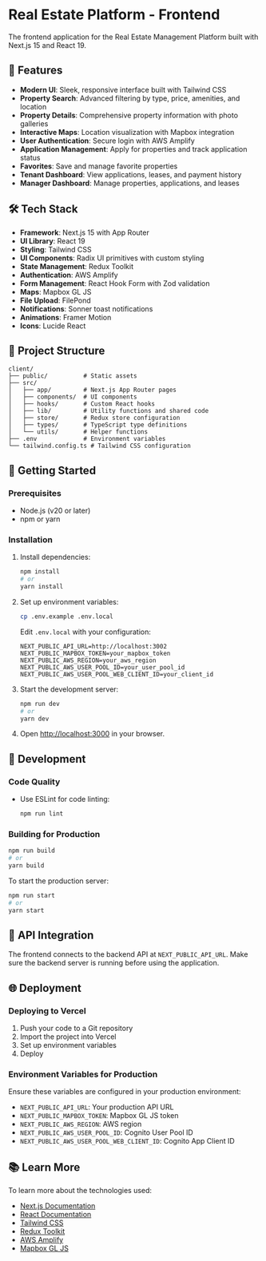 # Real Estate Platform - Frontend

The frontend application for the Real Estate Management Platform built with Next.js 15 and React 19.

## 🚀 Features

- **Modern UI**: Sleek, responsive interface built with Tailwind CSS
- **Property Search**: Advanced filtering by type, price, amenities, and location
- **Property Details**: Comprehensive property information with photo galleries
- **Interactive Maps**: Location visualization with Mapbox integration
- **User Authentication**: Secure login with AWS Amplify
- **Application Management**: Apply for properties and track application status
- **Favorites**: Save and manage favorite properties
- **Tenant Dashboard**: View applications, leases, and payment history
- **Manager Dashboard**: Manage properties, applications, and leases

## 🛠️ Tech Stack

- **Framework**: Next.js 15 with App Router
- **UI Library**: React 19
- **Styling**: Tailwind CSS
- **UI Components**: Radix UI primitives with custom styling
- **State Management**: Redux Toolkit
- **Authentication**: AWS Amplify
- **Form Management**: React Hook Form with Zod validation
- **Maps**: Mapbox GL JS
- **File Upload**: FilePond
- **Notifications**: Sonner toast notifications
- **Animations**: Framer Motion
- **Icons**: Lucide React

## 📁 Project Structure

```
client/
├── public/          # Static assets
├── src/
│   ├── app/         # Next.js App Router pages
│   ├── components/  # UI components
│   ├── hooks/       # Custom React hooks
│   ├── lib/         # Utility functions and shared code
│   ├── store/       # Redux store configuration
│   ├── types/       # TypeScript type definitions
│   └── utils/       # Helper functions
├── .env             # Environment variables
└── tailwind.config.ts # Tailwind CSS configuration
```

## 🚦 Getting Started

### Prerequisites

- Node.js (v20 or later)
- npm or yarn

### Installation

1. Install dependencies:

   ```bash
   npm install
   # or
   yarn install
   ```

2. Set up environment variables:

   ```bash
   cp .env.example .env.local
   ```

   Edit `.env.local` with your configuration:

   ```
   NEXT_PUBLIC_API_URL=http://localhost:3002
   NEXT_PUBLIC_MAPBOX_TOKEN=your_mapbox_token
   NEXT_PUBLIC_AWS_REGION=your_aws_region
   NEXT_PUBLIC_AWS_USER_POOL_ID=your_user_pool_id
   NEXT_PUBLIC_AWS_USER_POOL_WEB_CLIENT_ID=your_client_id
   ```

3. Start the development server:

   ```bash
   npm run dev
   # or
   yarn dev
   ```

4. Open [http://localhost:3000](http://localhost:3000) in your browser.

## 🧪 Development

### Code Quality

- Use ESLint for code linting:
  ```bash
  npm run lint
  ```

### Building for Production

```bash
npm run build
# or
yarn build
```

To start the production server:

```bash
npm run start
# or
yarn start
```

## 🔄 API Integration

The frontend connects to the backend API at `NEXT_PUBLIC_API_URL`. Make sure the backend server is running before using the application.

## 🌐 Deployment

### Deploying to Vercel

1. Push your code to a Git repository
2. Import the project into Vercel
3. Set up environment variables
4. Deploy

### Environment Variables for Production

Ensure these variables are configured in your production environment:

- `NEXT_PUBLIC_API_URL`: Your production API URL
- `NEXT_PUBLIC_MAPBOX_TOKEN`: Mapbox GL JS token
- `NEXT_PUBLIC_AWS_REGION`: AWS region
- `NEXT_PUBLIC_AWS_USER_POOL_ID`: Cognito User Pool ID
- `NEXT_PUBLIC_AWS_USER_POOL_WEB_CLIENT_ID`: Cognito App Client ID

## 📚 Learn More

To learn more about the technologies used:

- [Next.js Documentation](https://nextjs.org/docs)
- [React Documentation](https://react.dev/)
- [Tailwind CSS](https://tailwindcss.com/docs)
- [Redux Toolkit](https://redux-toolkit.js.org/)
- [AWS Amplify](https://docs.amplify.aws/)
- [Mapbox GL JS](https://docs.mapbox.com/mapbox-gl-js/)
